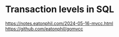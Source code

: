 # Transaction levels in SQL

https://notes.eatonphil.com/2024-05-16-mvcc.html
https://github.com/eatonphil/gomvcc
